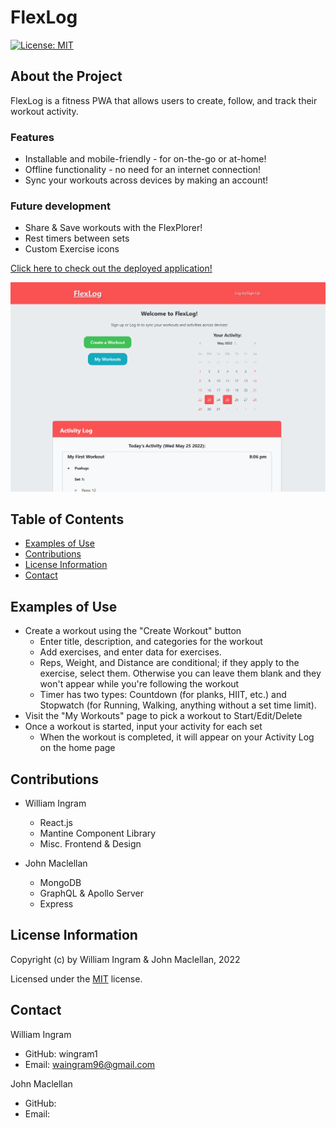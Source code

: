 # FlexLog

[![License: MIT](https://img.shields.io/badge/License-MIT-yellow.svg)](https://opensource.org/licenses/MIT)

## About the Project

FlexLog is a fitness PWA that allows users to create, follow, and track their workout activity.

### Features

- Installable and mobile-friendly - for on-the-go or at-home!
- Offline functionality - no need for an internet connection!
- Sync your workouts across devices by making an account!

### Future development

- Share & Save workouts with the FlexPlorer!
- Rest timers between sets
- Custom Exercise icons

[Click here to check out the deployed application!](https://shielded-stream-03290.herokuapp.com/)

![screenshot](./images/screenshot.png)

## Table of Contents

- [Examples of Use](#examples-of-use)
- [Contributions](#contributions)
- [License Information](#license-information)
- [Contact](#contact)

## Examples of Use

- Create a workout using the "Create Workout" button
  - Enter title, description, and categories for the workout
  - Add exercises, and enter data for exercises.
  - Reps, Weight, and Distance are conditional; if they apply to the exercise, select them. Otherwise you can leave them blank and they won't appear while you're following the workout
  - Timer has two types: Countdown (for planks, HIIT, etc.) and Stopwatch (for Running, Walking, anything without a set time limit).
- Visit the "My Workouts" page to pick a workout to Start/Edit/Delete
- Once a workout is started, input your activity for each set
  - When the workout is completed, it will appear on your Activity Log on the home page

## Contributions

- William Ingram

  - React.js
  - Mantine Component Library
  - Misc. Frontend & Design

- John Maclellan
  - MongoDB
  - GraphQL & Apollo Server
  - Express

## License Information

Copyright (c) by William Ingram & John Maclellan, 2022

Licensed under the [MIT](https://opensource.org/licenses/MIT) license.

## Contact

William Ingram

- GitHub: wingram1
- Email: waingram96@gmail.com

John Maclellan

- GitHub:
- Email:
